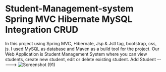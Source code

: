 # Student-Management-system Spring MVC Hibernate MySQL Integration CRUD
In this project using Spring MVC, Hibernate, Jsp & Jstl tag, bootstrap, css, js. I used MySQL as database and Maven as a build tool for the project.
Our Web Application is Student Management System where you can view students, create new student, edit or delete existing student.
Add Student ----->
![Screenshot (91)](https://user-images.githubusercontent.com/102401268/201025568-5e315b28-4352-43be-9ad9-fc5307244c32.png)
